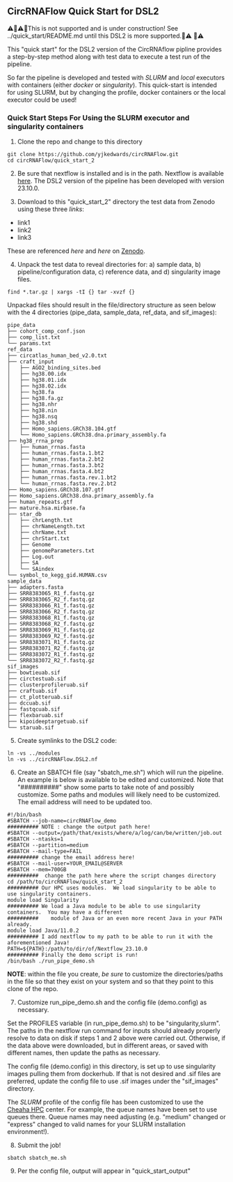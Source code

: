 ## CircRNAFlow Quick Start for DSL2

⚠️🚧⚠️🚧This is not supported and is under construction! See ../quick_start/README.md until this DSL2 is more supported.🚧⚠️ 🚧⚠️



This "quick start" for the DSL2 version of the CircRNAflow pipline provides a step-by-step method along with test data to execute a test run of the pipeline.

So far the pipeline is developed and tested with *SLURM* and *local* executors with containers (either *docker* or *singularity*).  This quick-start is intended for using SLURM, but by changing the profile, docker containers or the local executor could be used!

### Quick Start Steps For Using the SLURM executor and singularity containers

1.  Clone the repo and change to this directory

```
git clone https://github.com/yjkedwards/circRNAFlow.git
cd circRNAFlow/quick_start_2
```

2.  Be sure that nextflow is installed and is in the path.  Nextflow is available [here](https://www.nextflow.io/ "Nextflow").  The DSL2 version of the pipeline has been developed with version 23.10.0.

3.  Download to this "quick_start_2" directory the test data from Zenodo using these three *links*:

* link1
* link2
* link3

These are referenced *here* and *here* on [Zenodo](https://zenodo.org/ "Zenodo").

4.   Unpack the test data to reveal directories for: a) sample data, b) pipeline/configuration data, c) reference data, and d) singularity image files.

```
find *.tar.gz | xargs -tI {} tar -xvzf {}
```

Unpackad files should result in the file/directory structure as seen below with the 4 directories (pipe_data, sample_data, ref_data, and sif_images):
```
pipe_data
├── cohort_comp_conf.json
├── comp_list.txt
└── params.txt
ref_data
├── circatlas_human_bed_v2.0.txt
├── craft_input
│   ├── AGO2_binding_sites.bed
│   ├── hg38.00.idx
│   ├── hg38.01.idx
│   ├── hg38.02.idx
│   ├── hg38.fa
│   ├── hg38.fa.gz
│   ├── hg38.nhr
│   ├── hg38.nin
│   ├── hg38.nsq
│   ├── hg38.shd
│   ├── Homo_sapiens.GRCh38.104.gtf
│   └── Homo_sapiens.GRCh38.dna.primary_assembly.fa
├── hg38_rrna_prep
│   ├── human_rrnas.fasta
│   ├── human_rrnas.fasta.1.bt2
│   ├── human_rrnas.fasta.2.bt2
│   ├── human_rrnas.fasta.3.bt2
│   ├── human_rrnas.fasta.4.bt2
│   ├── human_rrnas.fasta.rev.1.bt2
│   └── human_rrnas.fasta.rev.2.bt2
├── Homo_sapiens.GRCh38.107.gtf
├── Homo_sapiens.GRCh38.dna.primary_assembly.fa
├── human_repeats.gtf
├── mature.hsa.mirbase.fa
├── star_db
│   ├── chrLength.txt
│   ├── chrNameLength.txt
│   ├── chrName.txt
│   ├── chrStart.txt
│   ├── Genome
│   ├── genomeParameters.txt
│   ├── Log.out
│   ├── SA
│   └── SAindex
└── symbol_to_kegg_gid.HUMAN.csv
sample_data
├── adapters.fasta
├── SRR8383065_R1_f.fastq.gz
├── SRR8383065_R2_f.fastq.gz
├── SRR8383066_R1_f.fastq.gz
├── SRR8383066_R2_f.fastq.gz
├── SRR8383068_R1_f.fastq.gz
├── SRR8383068_R2_f.fastq.gz
├── SRR8383069_R1_f.fastq.gz
├── SRR8383069_R2_f.fastq.gz
├── SRR8383071_R1_f.fastq.gz
├── SRR8383071_R2_f.fastq.gz
├── SRR8383072_R1_f.fastq.gz
└── SRR8383072_R2_f.fastq.gz
sif_images
├── bowtieuab.sif
├── circtestuab.sif
├── clusterprofileruab.sif
├── craftuab.sif
├── ct_plotteruab.sif
├── dccuab.sif
├── fastqcuab.sif
├── flexbaruab.sif
├── kipoideeptargetuab.sif
└── staruab.sif

```
5. Create symlinks to the DSL2 code:
```
ln -vs ../modules
ln -vs ../circRNAFlow.DSL2.nf
```
6. Create an SBATCH file (say "sbatch_me.sh") which will run the pipeline.  An example is below is available to be  edited and customized.  Note that "##########" show some parts to take note of and possibly customize.  Some paths and modules will likely need to be customized.  The email address will need to be updated too.
```
#!/bin/bash
#SBATCH --job-name=circRNAFlow_demo
########## NOTE : change the output path here!
#SBATCH --output=/path/that/exists/where/a/log/can/be/written/job.out
#SBATCH --ntasks=1
#SBATCH --partition=medium
#SBATCH --mail-type=FAIL
########## change the email address here!
#SBATCH --mail-user=YOUR_EMAIL@SERVER
#SBATCH --mem=700GB
##########  change the path here where the script changes directory
cd /path/to/circRNAFlow/quick_start_2
########## Our HPC uses modules.  We load singularity to be able to use singularity containers.
module load Singularity
########## We load a Java module to be able to use singularity containers.  You may have a different 
##########    module of Java or an even more recent Java in your PATH already.
module load Java/11.0.2
########## I add nextflow to my path to be able to run it with the aforementioned Java!
PATH=${PATH}:/path/to/dir/of/Nextflow_23.10.0
########## Finally the demo script is run!
/bin/bash ./run_pipe_demo.sh

```
**NOTE**: within the file you create, *be sure* to customize the directories/paths in the file so that they exist on your system and so that they point to this clone of the repo.

7. Customize run_pipe_demo.sh and the config file (demo.config)  as necessary.

Set the PROFILES variable (in run_pipe_demo.sh) to be "singularity,slurm".  The paths in the nextflow run command for inputs should already properly resolve to data on disk if steps 1 and 2 above were carried out.  Otherwise, if the data above were downloaded, but in different areas, or saved with different names, then update the paths as necessary.

The config file (demo.config) in this directory, is set up to use singularity images pulling them from dockerhub.  If that is not desired and .sif files are preferred, update the config file to use .sif images under the "sif_images" directory.

The *SLURM* profile of the config file has been customized to use the [Cheaha HPC](https://www.uab.edu/it/home/research-computing/cheaha "CHEAHA") center.  For example, the queue names have been set to use queues there.  Queue names may need adjusting (e.g. "medium" changed or "express" changed to valid names for your SLURM installation environment!).

8. Submit the job!

```
sbatch sbatch_me.sh
```

9. Per the config file, output will appear in "quick_start_output"

